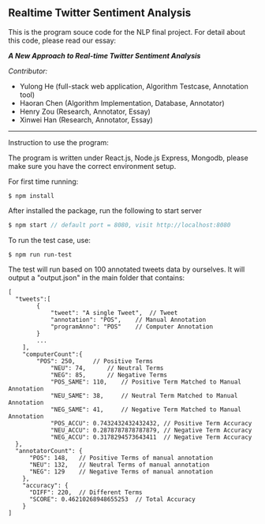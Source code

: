 ## Realtime Twitter Sentiment Analysis

This is the program souce code for the NLP final project. For detail about this code, please read our essay:

***A New Approach to Real-time Twitter Sentiment Analysis***

*Contributor:*

- Yulong He (full-stack web application, Algorithm Testcase, Annotation tool)
- Haoran Chen (Algorithm Implementation, Database, Annotator)
- Henry Zou (Research,  Annotator, Essay)
- Xinwei Han (Research,  Annotator, Essay)

----

Instruction to use the program:

The program is written under React.js, Node.js Express, Mongodb, please make sure you have the correct environment setup.

For first time running:

```
$ npm install 
```

 After installed the package, run the following to start server

```javascript
$ npm start // default port = 8080, visit http://localhost:8080
```

To run the test case, use:

```
$ npm run run-test
```

The test will run based on 100 annotated tweets data by ourselves. It will output a "output.json" in the main folder that contains:

```jsonc
[
  "tweets":[
  		{
  			"tweet": "A single Tweet",	// Tweet
  			"annotation": "POS",	// Manual Annotation
  			"programAnno": "POS"	// Computer Annotation
  		}
		...
	],
	"computerCount":{
    	"POS": 250,		// Positive Terms
			"NEU": 74,		// Neutral Terms
			"NEG": 85,		// Negative Terms
			"POS_SAME": 110,	// Positive Term Matched to Manual Annotation
			"NEU_SAME": 38,		// Neutral Term Matched to Manual Annotation
			"NEG_SAME": 41,		// Negative Term Matched to Manual Annotation
			"POS_ACCU": 0.7432432432432432,	// Positive Term Accuracy
			"NEU_ACCU": 0.2878787878787879,	// Negative Term Accuracy
			"NEG_ACCU": 0.3178294573643411	// Negative Term Accuracy
  },
  "annotatorCount": {
      "POS": 148,	// Positive Terms of manual annotation
      "NEU": 132,	// Neutral Terms of manual annotation 
      "NEG": 129	// Negative Terms of manual annotation
    },
    "accuracy": {
      "DIFF": 220,	// Different Terms 
      "SCORE": 0.46210268948655253	// Total Accuracy
    }
]
```

